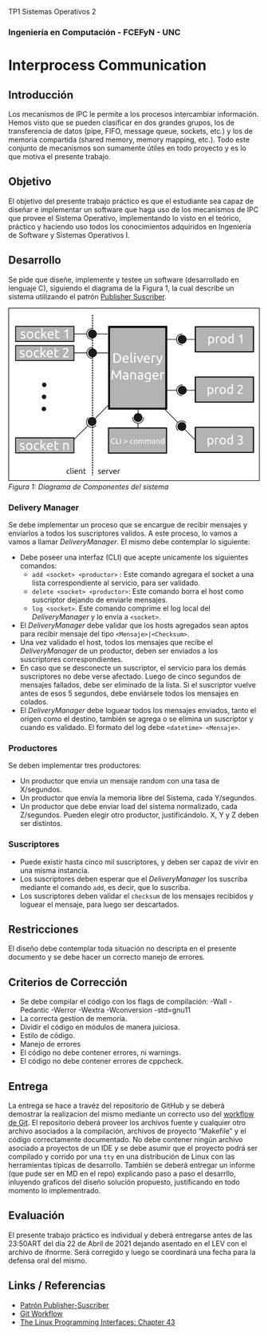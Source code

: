 TP1 Sistemas Operativos 2 
### Ingeniería en Computación - FCEFyN - UNC
# Interprocess Communication

## Introducción
Los mecanismos de IPC le permite a los procesos intercambiar información. Hemos visto que se pueden clasificar en dos grandes grupos, los de transferencia de datos (pipe, FIFO, message queue, sockets, etc.) y los de memoria compartida (shared memory, memory mapping, etc.). Todo este conjunto de mecanismos son sumamente útiles en todo proyecto y es lo que motiva el presente trabajo.

## Objetivo
El objetivo del presente trabajo práctico es que el estudiante sea capaz de diseñar e implementar un software que haga uso de los mecanismos de IPC que provee el Sistema Operativo, implementando lo visto en el teórico, práctico y haciendo uso todos los conocimientos adquiridos en Ingeniería de Software y Sistemas Operativos I.

## Desarrollo
Se pide que diseñe, implemente y testee un software (desarrollado en lenguaje C), siguiendo el diagrama de la Figura 1, la cual describe un sistema utilizando el patrón [Publisher Suscriber][publisher].

![Diagrama de Componentes](/img/block_diagram.png)
*Figura 1: Diagrama de Componentes del sistema*

### Delivery Manager
Se debe implementar un proceso que se encargue de recibir mensajes y enviarlos a todos los suscriptores validos. A este proceso, lo vamos a  vamos a llamar _DeliveryManager_. El mismo debe contemplar lo siguiente:

-   Debe poseer una interfaz (CLI) que acepte unicamente los siguientes comandos:
    - `add <socket> <productor>` : Este comando agregara el socket a una lista correspondiente al servicio, para ser validado.
    - `delete <socket> <productor>`: Este comando borra el host como suscriptor dejando de enviarle mensajes.
    - `log <socket>`. Este comando comprime el log local del _DeliveryManager_ y lo envía a `<socket>`.
-	El _DeliveryManager_ debe validar que los hosts agregados sean aptos para recibir mensaje del tipo `<Mensaje>|<Checksum>`.	
-	Una vez validado el host, todos los mensajes que recibe el _DeliveryManager_ de un productor, deben ser enviados a los suscriptores correspondientes.
-	En caso que se desconecte un suscriptor, el servicio para los demás suscriptores no debe verse afectado. Luego de cinco segundos de mensajes fallados, debe ser eliminado de la lista. Si el suscriptor vuelve antes de esos 5 segundos, debe enviársele todos los mensajes en colados.
-	El _DeliveryManager_ debe loguear todos los mensajes enviados, tanto el origen como el destino, también se agrega o se elimina un suscriptor y cuando es validado. El formato del log debe `<datetime> <Mensaje>`. 


### Productores
Se deben implementar tres productores:
- Un productor que envía un mensaje random con una tasa de X/segundos.
- Un productor que envía la memoria libre del Sistema, cada Y/segundos.
- Un productor que debe enviar load del sistema normalizado, cada Z/segundos.
Pueden elegir otro productor, justificándolo. X, Y y Z deben ser distintos.


### Suscriptores
- Puede existir hasta cinco mil suscriptores, y deben ser capaz de vivir en una misma instancia.
- Los suscriptores deben esperar que el _DeliveryManager_ los suscriba mediante el comando `add`, es decir, que lo suscriba.
- Los suscriptores deben validar el `checksum` de los mensajes recibidos y loguear el mensaje, para luego ser descartados.


## Restricciones
El diseño debe contemplar toda situación no descripta en el presente documento y se debe hacer un correcto manejo de errores. 

## Criterios de Corrección
- Se debe compilar el código con los flags de compilación: 
     -Wall -Pedantic -Werror -Wextra -Wconversion -std=gnu11
- La correcta gestion de memoria.
- Dividir el código en módulos de manera juiciosa.
- Estilo de código.
- Manejo de errores
- El código no debe contener errores, ni warnings.
- El código no debe contener errores de cppcheck.

## Entrega
La entrega se hace a travéz del repositorio de GitHub y se deberá demostrar la realizacion del mismo mediante un correcto uso del [workflow de Git][workflow]. El repositorio deberá proveer los archivos fuente y cualquier otro archivo asociados a la compilación, archivos  de  proyecto  ”Makefile”  y  el  código correctamente documentado. No debe contener ningún archivo asociado a proyectos de un IDE y se debe asumir que el proyecto podrá ser compilado y corrido por una `tty` en una distribución de Linux con las herramientas típicas de desarrollo. También se deberá entregar un informe (que pude ser en MD en el repo) explicando paso a paso el desarrllo, inluyendo graficos del diseño solución propuesto, justificando en todo momento lo implementrado.

## Evaluación
El presente trabajo práctico es individual y deberá entregarse antes de las 23:50ART del día 22 de Abril de 2021 dejando asentado en el LEV con el archivo de ifnorme. Será corregido y luego se coordinará una fecha para la defensa oral del mismo.

## Links / Referencias
- [Patrón Publisher-Suscriber](https://en.wikipedia.org/wiki/Publish%E2%80%93subscribe_pattern)
- [Git Workflow](https://www.atlassian.com/git/tutorials/comparing-workflows)
- [The Linux Programming Interfaces: Chapter 43](https://github.com/rangaeeeee/books-raspberrypimagazines/blob/18bf13c133ef0a78b2b60c4ff8635ac71b0843f1/The%20Linux%20Programming%20Interface-Michael%20Kerrisk.pdf)

[publisher]: https://en.wikipedia.org/wiki/Publish%E2%80%93subscribe_pattern "Patrón Publisher-Suscriber"
[workflow]: https://www.atlassian.com/git/tutorials/comparing-workflows "Git Workflow"

